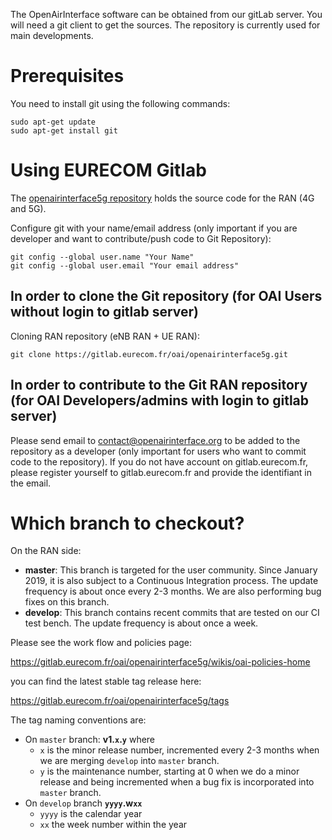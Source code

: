 The OpenAirInterface software can be obtained from our gitLab
server. You will need a git client to get the sources. The repository
is currently used for main developments.

# Prerequisites

You need to install git using the following commands:

```shell
sudo apt-get update
sudo apt-get install git
```

# Using EURECOM Gitlab

The [openairinterface5g repository](https://gitlab.eurecom.fr/oai/openairinterface5g.git)
holds the source code for the RAN (4G and 5G).

Configure git with your name/email address (only important if you are developer and want to contribute/push code to Git Repository):

```shell
git config --global user.name "Your Name"
git config --global user.email "Your email address"
```

## In order to clone the Git repository (for OAI Users without login to gitlab server)

Cloning RAN repository (eNB RAN + UE RAN):

```shell
git clone https://gitlab.eurecom.fr/oai/openairinterface5g.git
```

## In order to contribute to the Git RAN repository (for OAI Developers/admins with login to gitlab server)

Please send email to [contact@openairinterface.org](mailto:contact@openairinterface.org) to be added to the repository
as a developer (only important for users who want to commit code to the repository). If
you do not have account on gitlab.eurecom.fr, please register yourself to gitlab.eurecom.fr and provide the identifiant in the email.

# Which branch to checkout?

On the RAN side:

* **master**: This branch is targeted for the user community. Since January 2019, it is also subject to a Continuous Integration process. The update frequency is about once every 2-3 months. We are also performing bug fixes on this branch.
* **develop**: This branch contains recent commits that are tested on our CI test bench. The update frequency is about once a week.

Please see the work flow and policies page:

https://gitlab.eurecom.fr/oai/openairinterface5g/wikis/oai-policies-home

you can find the latest stable tag release here:

https://gitlab.eurecom.fr/oai/openairinterface5g/tags

The tag naming conventions are:

- On `master` branch: **v1.`x`.`y`** where
  * `x` is the minor release number, incremented every 2-3 months when we are merging `develop` into `master` branch.
  * `y` is the maintenance number, starting at 0 when we do a minor release and being incremented when a bug fix is incorporated into `master` branch.
- On `develop` branch **`yyyy`.w`xx`**
  * `yyyy` is the calendar year
  * `xx` the week number within the year

